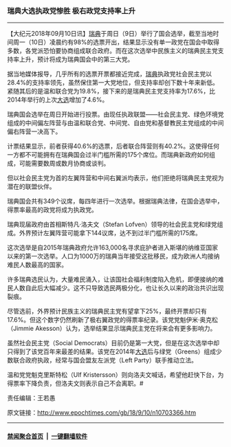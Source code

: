 ### 瑞典大选执政党惨胜 极右政党支持率上升
------------------------

<p>【大纪元2018年09月10日讯】<a href="http://www.epochtimes.com/gb/tag/%E7%91%9E%E5%85%B8.html">瑞典</a>于周日（9日）举行了国会选举，截至当地时间周一（10日）凌晨约有98%的选票开出，结果显示没有单一政党在国会中取得多数，各党派恐怕要协商组成联合政府。而在这次选举中民族主义的瑞典民主党支持率上升，预计将成为瑞典国会中的第三大党。</p>
<p>据当地媒体报导，几乎所有的选票开票都接近完成，<a href="http://www.epochtimes.com/gb/tag/%E7%91%9E%E5%85%B8.html">瑞典</a>执政党社会民主党以28.4%的支持率领先，虽然保住第一大党地位，但支持率却创下数十年来新低。紧随其后的是温和联合党为19.8%，接下来的是瑞典民主党支持率为17.6%，比2014年举行的上次<a href="http://www.epochtimes.com/gb/tag/%E5%A4%A7%E9%80%89.html">大选</a>增加了4.6%。</p>
<p>瑞典国会选举在周日开始进行投票。由现任执政联盟——社会民主党、绿色环境党组成的中间偏左阵营与由温和联合党、中间党、自由党和基督教民主党组成的中间偏右阵营一决高下。</p>
<p>计票结果显示，前者获得40.6%的选票，后者联合阵营则有40.2%。这使得任何一方都不可能拥有在瑞典国会过半门槛所需的175个席位。而瑞典新政府如何组成，可能需要数周或数月协商或谈判。</p>
<p>但以社会民主党为首的左翼阵营和中间右翼派均表示，他们拒绝将瑞典民主党视为潜在的联盟伙伴。</p>
<p>瑞典国会共有349个议席，每四年进行一次选举。根据瑞典法律，在国会选举中，得票率最高的政党将成为执政党。</p>
<p>瑞典现届政府由首相斯特凡‧洛夫文（Stefan Lofven）领导的社会民主党和绿党组成。外界预计左翼阵营可能拿下144议席，达不到过半门槛所需的175席。</p>
<p>这次选举是自2015年瑞典政府允许163,000名寻求庇护者进入斯堪的纳维亚国家以来的第一次选举。人口为1000万的瑞典当年接受这批移民，成为欧洲人均接纳难民人数最高的国家。</p>
<p>许多瑞典选民认为，大量难民涌入，让该国社会福利制度陷入危机，即便接纳的难民人数自此后大幅减少。这不只导致选民两极分化，也让长久以来的政治共识出现裂痕。</p>
<p>尽管选前，外界预计民族主义的瑞典民主党有望拿下25%，最终开票却只有17.6%。但这个数字仍然刷新了极右翼政党的得票率纪录。该党党魁伊米‧奥克松（Jimmie Akesson）认为，选举结果显示瑞典民主党在将来会有更多影响力。</p>
<p>虽然社会民主党（Social Democrats）目前仍是第一大党，但是在这次选举中却只得到了该党百年来最差的结果。该党在2014年<a href="http://www.epochtimes.com/gb/tag/%E5%A4%A7%E9%80%89.html">大选</a>后与绿党（Greens）组成少数联合政府执政，经常与国会盟友左派党（Left Party）联手推动立法。</p>
<p>温和党党魁克里斯特松（Ulf Kristersson）则向洛夫文喊话，希望他赶快下台，为得票率下降负责，但洛夫文则表示自己不会离职。#</p>
<p>责任编辑：王若愚</p>

原文链接：http://www.epochtimes.com/gb/18/9/10/n10703366.htm


------------------------
#### [禁闻聚合首页](https://github.com/gfw-breaker/banned-news/blob/master/README.md) &nbsp;|&nbsp;  [一键翻墙软件](https://github.com/gfw-breaker/nogfw/blob/master/README.md)